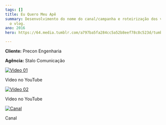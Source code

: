 ```yaml
---
tags: []
title: Eu Quero Meu Apê
summary: Desenvolvimento do nome do canal/campanha e roteirização dos vídeos para
  o vlog.
ano: 2016
hero: https://64.media.tumblr.com/a797ba5fa284cc5a52b8eef78c8c523d/tumblr_n0sns6x6X31tsd7eso2_500.jpg

---
```

**Cliente:** Precon Engenharia

**Agência:** Stalo Comunicação

[![Video 01](http://img.youtube.com/vi/6yycZS07ot0/0.jpg)](http://www.youtube.com/watch?v=6yycZS07ot0 "Video 01")

Video no YouTube

 [![Vídeo 02](http://img.youtube.com/vi/Xh2NrH6fdQ8/0.jpg)](https://www.youtube.com/watch?v=Xh2NrH6fdQ8 "Video 02")

Video no YouTube

 [![Canal](http://img.youtube.com/c/EuQueroMeuAp/0.jpg)](https://www.youtube.com/c/EuQueroMeuAp "Canal")

Canal 